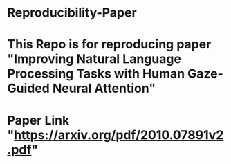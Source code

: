 # Reproducibility-Paper
# This Repo is for reproducing paper "Improving Natural Language Processing Tasks with Human Gaze-Guided Neural Attention" 
# Paper Link "https://arxiv.org/pdf/2010.07891v2.pdf"